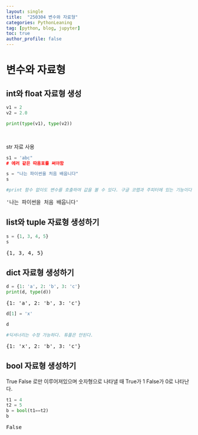 ```yaml
---
layout: single
title:  "250304 변수와 자료형"
categories: PythonLeaning
tag: [python, blog, jupyter]
toc: true
author_profile: false
---
```


<head>
  <style>
    table.dataframe {
      white-space: normal;
      width: 100%;
      height: 240px;
      display: block;
      overflow: auto;
      font-family: Arial, sans-serif;
      font-size: 0.9rem;
      line-height: 20px;
      text-align: center;
      border: 0px !important;
    }

    table.dataframe th {
      text-align: center;
      font-weight: bold;
      padding: 8px;
    }

    table.dataframe td {
      text-align: center;
      padding: 8px;
    }

    table.dataframe tr:hover {
      background: #b8d1f3; 
    }

    .output_prompt {
      overflow: auto;
      font-size: 0.9rem;
      line-height: 1.45;
      border-radius: 0.3rem;
      -webkit-overflow-scrolling: touch;
      padding: 0.8rem;
      margin-top: 0;
      margin-bottom: 15px;
      font: 1rem Consolas, "Liberation Mono", Menlo, Courier, monospace;
      color: $code-text-color;
      border: solid 1px $border-color;
      border-radius: 0.3rem;
      word-break: normal;
      white-space: pre;
    }

  .dataframe tbody tr th:only-of-type {
      vertical-align: middle;
  }

  .dataframe tbody tr th {
      vertical-align: top;
  }

  .dataframe thead th {
      text-align: center !important;
      padding: 8px;
  }

  .page__content p {
      margin: 0 0 0px !important;
  }

  .page__content p > strong {
    font-size: 0.8rem !important;
  }

  </style>
</head>


# **변수와 자료형**


## int와 float 자료형 생성



```python
v1 = 2
v2 = 2.0

print(type(v1), type(v2))
```

<pre>
<class 'int'> <class 'float'>
</pre>
str 자료 사용



```python
s1 = 'abc"
# 에러 같은 따옴표를 써야함
```


```python
s = "나는 파이썬을 처음 배웁니다"
s

#print 함수 없이도 변수를 호출하여 값을 볼 수 있다. 구글 코랩과 주피터에 있는 기능이다.
```

<pre>
'나는 파이썬을 처음 배웁니다'
</pre>
## list와 tuple 자료형 생성하기



```python
s = {1, 3, 4, 5}
s
```

<pre>
{1, 3, 4, 5}
</pre>
## dict 자료형 생성하기 



```python
d = {1: 'a', 2: 'b', 3: 'c'}
print(d, type(d))
```

<pre>
{1: 'a', 2: 'b', 3: 'c'} <class 'dict'>
</pre>

```python
d[1] = 'x'

d

#딕셔너리는 수정 가능하다. 튜플은 안된다.
```

<pre>
{1: 'x', 2: 'b', 3: 'c'}
</pre>
## bool 자료형 생성하기

True False 로만 이루어져있으며 숫자형으로 나타낼 때 True가 1 False가 0로 나타난다.



```python
t1 = 4
t2 = 5
b = bool(t1==t2)
b
```

<pre>
False
</pre>



